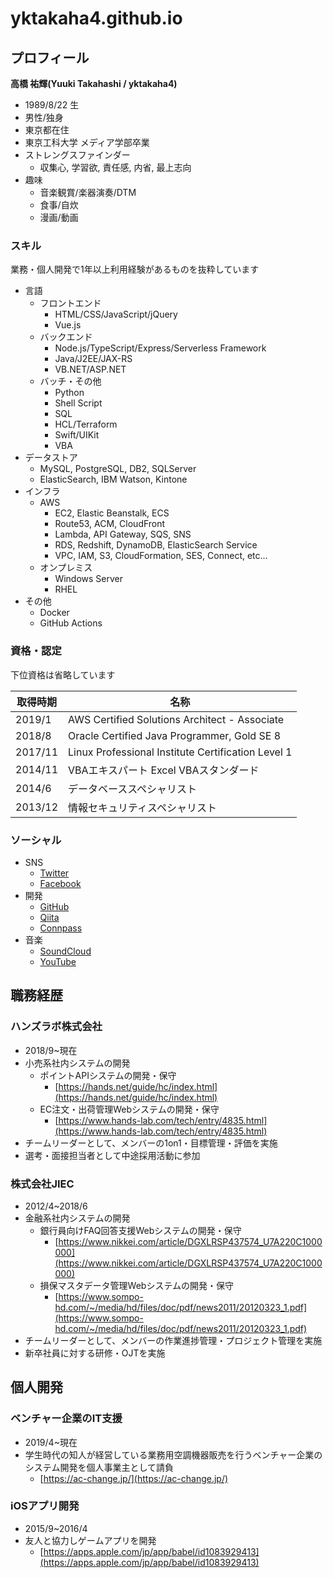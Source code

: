 # yktakaha4.github.io

## プロフィール

**高橋 祐輝(Yuuki Takahashi / yktakaha4)**

- 1989/8/22 生
- 男性/独身
- 東京都在住
- 東京工科大学 メディア学部卒業
- ストレングスファインダー
  - 収集心, 学習欲, 責任感, 内省, 最上志向
- 趣味
  - 音楽観賞/楽器演奏/DTM
  - 食事/自炊
  - 漫画/動画

### スキル

業務・個人開発で1年以上利用経験があるものを抜粋しています

- 言語
  - フロントエンド
    - HTML/CSS/JavaScript/jQuery
    - Vue.js
  - バックエンド
    - Node.js/TypeScript/Express/Serverless Framework
    - Java/J2EE/JAX-RS
    - VB.NET/ASP.NET
  - バッチ・その他
    - Python
    - Shell Script
    - SQL
    - HCL/Terraform
    - Swift/UIKit
    - VBA
- データストア
  - MySQL, PostgreSQL, DB2, SQLServer
  - ElasticSearch, IBM Watson, Kintone
- インフラ
  - AWS
    - EC2, Elastic Beanstalk, ECS
    - Route53, ACM, CloudFront
    - Lambda, API Gateway, SQS, SNS
    - RDS, Redshift, DynamoDB, ElasticSearch Service
    - VPC, IAM, S3, CloudFormation, SES, Connect, etc...
  - オンプレミス
    - Windows Server
    - RHEL
- その他
  - Docker
  - GitHub Actions

### 資格・認定

下位資格は省略しています

| 取得時期 | 名称 |
| --- | --- |
| 2019/1 | AWS Certified Solutions Architect - Associate |
| 2018/8 | Oracle Certified Java Programmer, Gold SE 8 |
| 2017/11 | Linux Professional Institute Certification Level 1 |
| 2014/11 | VBAエキスパート Excel VBAスタンダード |
| 2014/6 | データベーススペシャリスト |
| 2013/12 | 情報セキュリティスペシャリスト |

### ソーシャル

- SNS
  - [Twitter](https://twitter.com/yktakaha4)
  - [Facebook](https://www.facebook.com/profile.php?id=100008421756149)
- 開発
  - [GitHub](https://github.com/yktakaha4)
  - [Qiita](https://qiita.com/yktakaha4)
  - [Connpass](https://connpass.com/user/yktakaha4)
- 音楽
  - [SoundCloud](https://soundcloud.com/yktakaha4)
  - [YouTube](https://www.youtube.com/channel/UCPcWh58YJKVS2R15Aq9OGMQ)

## 職務経歴

### ハンズラボ株式会社

- 2018/9~現在
- 小売系社内システムの開発
  - ポイントAPIシステムの開発・保守
    - [https://hands.net/guide/hc/index.html](https://hands.net/guide/hc/index.html)
  - EC注文・出荷管理Webシステムの開発・保守
    - [https://www.hands-lab.com/tech/entry/4835.html](https://www.hands-lab.com/tech/entry/4835.html)
- チームリーダーとして、メンバーの1on1・目標管理・評価を実施
- 選考・面接担当者として中途採用活動に参加

### 株式会社JIEC

- 2012/4~2018/6
- 金融系社内システムの開発
  - 銀行員向けFAQ回答支援Webシステムの開発・保守
    - [https://www.nikkei.com/article/DGXLRSP437574_U7A220C1000000](https://www.nikkei.com/article/DGXLRSP437574_U7A220C1000000)
  - 損保マスタデータ管理Webシステムの開発・保守
    - [https://www.sompo-hd.com/~/media/hd/files/doc/pdf/news2011/20120323_1.pdf](https://www.sompo-hd.com/~/media/hd/files/doc/pdf/news2011/20120323_1.pdf)
- チームリーダーとして、メンバーの作業進捗管理・プロジェクト管理を実施
- 新卒社員に対する研修・OJTを実施

## 個人開発

### ベンチャー企業のIT支援

- 2019/4~現在
- 学生時代の知人が経営している業務用空調機器販売を行うベンチャー企業のシステム開発を個人事業主として請負
  - [https://ac-change.jp/](https://ac-change.jp/)

### iOSアプリ開発

- 2015/9~2016/4
- 友人と協力しゲームアプリを開発
  - [https://apps.apple.com/jp/app/babel/id1083929413](https://apps.apple.com/jp/app/babel/id1083929413)
